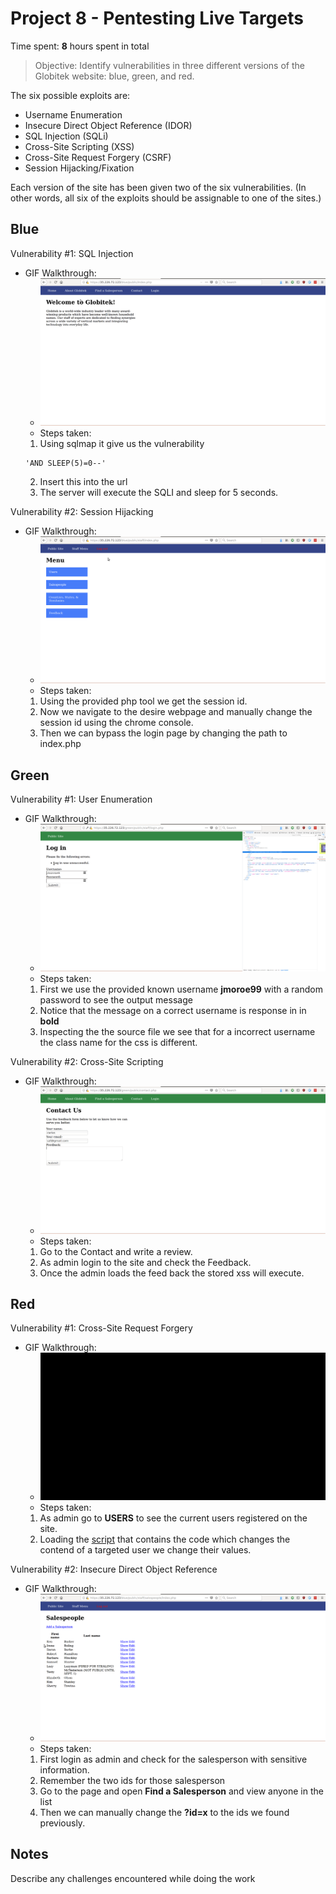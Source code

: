 # Project 8 - Pentesting Live Targets

Time spent: **8** hours spent in total

> Objective: Identify vulnerabilities in three different versions of the Globitek website: blue, green, and red.

The six possible exploits are:
* Username Enumeration
* Insecure Direct Object Reference (IDOR)
* SQL Injection (SQLi)
* Cross-Site Scripting (XSS)
* Cross-Site Request Forgery (CSRF)
* Session Hijacking/Fixation

Each version of the site has been given two of the six vulnerabilities. (In other words, all six of the exploits should be assignable to one of the sites.)

## Blue

Vulnerability #1: SQL Injection 
- GIF Walkthrough:
  - ![1](/gifs/SQLI.gif?raw=true)
  - Steps taken:
  1. Using sqlmap it give us the vulnerability
    ```
    'AND SLEEP(5)=0--'
    ```
  2. Insert this into the url 
  3. The server will execute the SQLI and sleep for 5 seconds.

Vulnerability #2: Session Hijacking
- GIF Walkthrough:
  - ![2](/gifs/Session_hijacking.gif?raw=true)
  - Steps taken:
  1. Using the provided php tool we get the session id.
  2. Now we navigate to the desire  webpage and manually change the session id
     using the chrome console. 
  3. Then we can bypass the login page by changing the path to index.php     


## Green

Vulnerability #1: User Enumeration
- GIF Walkthrough:
  - ![3](/gifs/user_enumeration.gif?raw=true)
  - Steps taken:
  1. First we use the provided known username __jmoroe99__ with a random
     password to see the output message
  2. Notice that the message on a correct username is response in in **bold**
  3. Inspecting the the source file we see that for a incorrect username the
     class name for the css is different.

Vulnerability #2: Cross-Site Scripting 
- GIF Walkthrough:
  - ![4](/gifs/XSS.gif?raw=true)
  - Steps taken:
  1. Go to the Contact and write a review.
  2. As admin login to the site and check the Feedback.
  3. Once the admin loads the feed back the stored xss will execute.


## Red

Vulnerability #1: Cross-Site Request Forgery
- GIF Walkthrough:
  - ![5](/gifs/CSRF.gif?raw=true)
  - Steps taken:
  1. As admin go to **USERS** to see the current users registered on the site.
  2. Loading the [script](/csrf.html) that contains the code which changes the contend of a
     targeted user we change their values.


Vulnerability #2: Insecure Direct Object Reference 
- GIF Walkthrough:
  - ![6](/gifs/IDOR.gif?raw=true)
  - Steps taken:
  1. First login as admin and check for the salesperson with sensitive
     information.
  2. Remember the two ids for those salesperson
  3. Go to the page and open __Find a Salesperson__ and view anyone in the list
  4. Then we can manually change the **?id=x** to the ids we found previously.


## Notes

Describe any challenges encountered while doing the work

